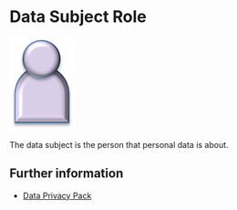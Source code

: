<!-- SPDX-License-Identifier: Apache-2.0 -->

# Data Subject Role

![Icon](data-subject-role.png)

The data subject is the person that personal data is about.

## Further information

* [Data Privacy Pack](../../data-privacy-pack/README.md)
